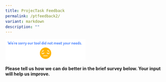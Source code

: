 ```yaml
---
title: ProjecTask Feedback
permalink: /ptfeedback2/
variant: markdown
description: ""
---
```

<p></p>
<div class="isomer-image-wrapper">
<img style="width: 50%;" height="auto" width="100%" alt="" src="/images/ProjecTask/projectask_feedback.png">
</div>
<p><strong>Please tell us how we can do better in the brief survey below. Your input will help us improve.</strong>
</p>